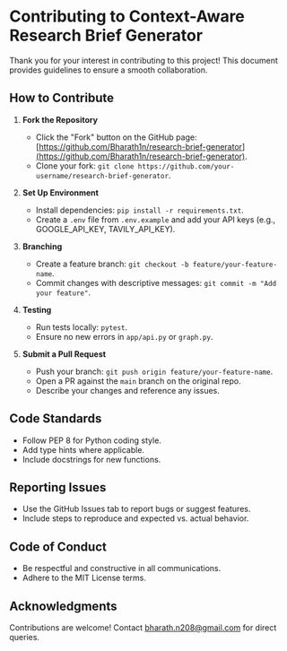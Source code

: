 # Contributing to Context-Aware Research Brief Generator

Thank you for your interest in contributing to this project! This document provides guidelines to ensure a smooth collaboration.

## How to Contribute

1. **Fork the Repository**
   - Click the "Fork" button on the GitHub page: [https://github.com/Bharath1n/research-brief-generator](https://github.com/Bharath1n/research-brief-generator).
   - Clone your fork: `git clone https://github.com/your-username/research-brief-generator`.

2. **Set Up Environment**
   - Install dependencies: `pip install -r requirements.txt`.
   - Create a `.env` file from `.env.example` and add your API keys (e.g., GOOGLE_API_KEY, TAVILY_API_KEY).

3. **Branching**
   - Create a feature branch: `git checkout -b feature/your-feature-name`.
   - Commit changes with descriptive messages: `git commit -m "Add your feature"`.

4. **Testing**
   - Run tests locally: `pytest`.
   - Ensure no new errors in `app/api.py` or `graph.py`.

5. **Submit a Pull Request**
   - Push your branch: `git push origin feature/your-feature-name`.
   - Open a PR against the `main` branch on the original repo.
   - Describe your changes and reference any issues.

## Code Standards
- Follow PEP 8 for Python coding style.
- Add type hints where applicable.
- Include docstrings for new functions.

## Reporting Issues
- Use the GitHub Issues tab to report bugs or suggest features.
- Include steps to reproduce and expected vs. actual behavior.

## Code of Conduct
- Be respectful and constructive in all communications.
- Adhere to the MIT License terms.

## Acknowledgments
Contributions are welcome! Contact bharath.n208@gmail.com for direct queries.